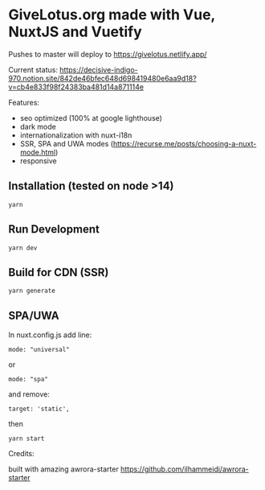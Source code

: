 # GiveLotus.org made with Vue, NuxtJS and Vuetify

Pushes to master will deploy to https://givelotus.netlify.app/

Current status: https://decisive-indigo-970.notion.site/842de46bfec648d698419480e6aa9d18?v=cb4e833f98f24383ba481d14a871114e

Features:

- seo optimized (100% at google lighthouse)
- dark mode
- internationalization with nuxt-i18n
- SSR, SPA and UWA modes (https://recurse.me/posts/choosing-a-nuxt-mode.html)
- responsive

## Installation (tested on node >14)

```
yarn
```

## Run Development

```
yarn dev
```

## Build for CDN (SSR)

```
yarn generate
```

##  SPA/UWA

In nuxt.config.js add line:

```
mode: "universal"
```

or

```
mode: "spa"
```

and remove:

```
target: 'static',
```

then

```
yarn start
```

Credits:

built with amazing awrora-starter https://github.com/ilhammeidi/awrora-starter
